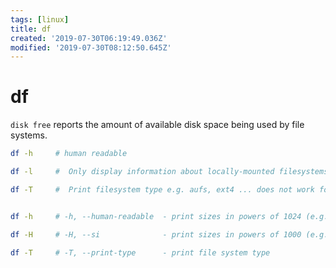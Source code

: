 ```yaml
---
tags: [linux]
title: df
created: '2019-07-30T06:19:49.036Z'
modified: '2019-07-30T08:12:50.645Z'
---
```


# df

`disk free` reports the amount of available disk space being used by file systems.

```sh
df -h     # human readable

df -l     #  Only display information about locally-mounted filesystems.

df -T     #  Print filesystem type e.g. aufs, ext4 ... does not work for OSX !


df -h     # -h, --human-readable  - print sizes in powers of 1024 (e.g., 1023M)

df -H     # -H, --si              - print sizes in powers of 1000 (e.g., 1.1G)

df -T     # -T, --print-type      - print file system type
```
